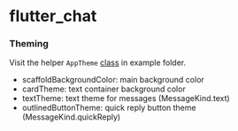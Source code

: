 # flutter_chat

### Theming

Visit the helper `AppTheme` [class](example/lib/theme/app_theme.dart) in example folder. 

* scaffoldBackgroundColor: main background color
* cardTheme: text container background color
* textTheme: text theme for messages (MessageKind.text)
* outlinedButtonTheme: quick reply button theme (MessageKind.quickReply)